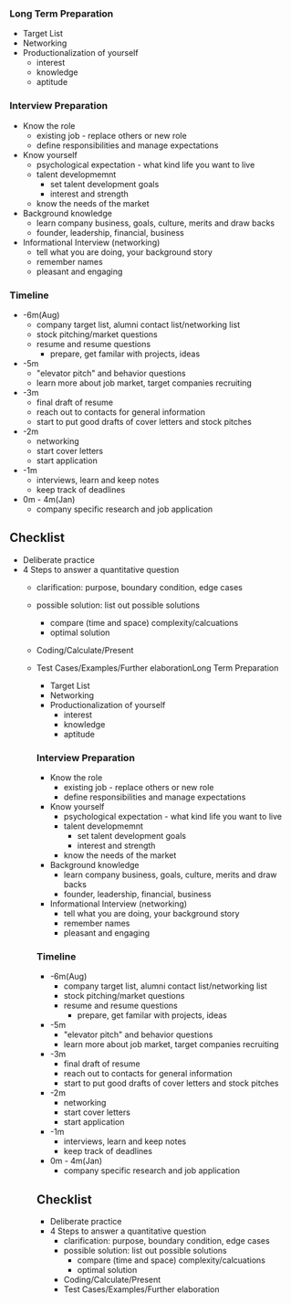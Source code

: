 ### Long Term Preparation

* Target List
* Networking
* Productionalization of yourself
  * interest
  * knowledge
  * aptitude

### Interview Preparation

* Know the role
  * existing job - replace others or new role
  * define responsibilities and manage expectations
* Know yourself
  * psychological expectation - what kind life you want to live
  * talent developmemnt
    * set talent development goals
    * interest and strength
  * know the needs of the market
* Background knowledge
  * learn company business, goals, culture, merits and draw backs
  * founder, leadership, financial, business
* Informational Interview \(networking\)
  * tell what you are doing, your background story
  * remember names
  * pleasant and engaging

### Timeline

* -6m\(Aug\)
  * company target list, alumni contact list/networking list
  * stock pitching/market questions
  * resume and resume questions
    * prepare, get familar with projects, ideas
* -5m
  * "elevator pitch" and behavior questions
  * learn more about job market, target companies recruiting
* -3m
  * final draft of resume
  * reach out to contacts for general information
  * start to put good drafts of cover letters and stock pitches
* -2m
  * networking
  * start cover letters
  * start application
* -1m
  * interviews, learn and keep notes
  * keep track of deadlines
* 0m - 4m\(Jan\)
  * company specific research and job application

## Checklist

* Deliberate practice
* 4 Steps to answer a quantitative question
  * clarification: purpose, boundary condition, edge cases
  * possible solution: list out possible solutions
    * compare \(time and space\) complexity/calcuations
    * optimal solution
  * Coding/Calculate/Present
  * Test Cases/Examples/Further elaborationLong Term Preparation
    * Target List
    * Networking
    * Productionalization of yourself
      * interest
      * knowledge
      * aptitude

    ### Interview Preparation

    * Know the role
      * existing job - replace others or new role
      * define responsibilities and manage expectations
    * Know yourself
      * psychological expectation - what kind life you want to live
      * talent developmemnt
        * set talent development goals
        * interest and strength
      * know the needs of the market
    * Background knowledge
      * learn company business, goals, culture, merits and draw backs
      * founder, leadership, financial, business
    * Informational Interview \(networking\)
      * tell what you are doing, your background story
      * remember names
      * pleasant and engaging

    ### Timeline

    * -6m\(Aug\)
      * company target list, alumni contact list/networking list
      * stock pitching/market questions
      * resume and resume questions
        * prepare, get familar with projects, ideas
    * -5m
      * "elevator pitch" and behavior questions
      * learn more about job market, target companies recruiting
    * -3m
      * final draft of resume
      * reach out to contacts for general information
      * start to put good drafts of cover letters and stock pitches
    * -2m
      * networking
      * start cover letters
      * start application
    * -1m
      * interviews, learn and keep notes
      * keep track of deadlines
    * 0m - 4m\(Jan\)
      * company specific research and job application

    ## Checklist

    * Deliberate practice
    * 4 Steps to answer a quantitative question
      * clarification: purpose, boundary condition, edge cases
      * possible solution: list out possible solutions
        * compare \(time and space\) complexity/calcuations
        * optimal solution
      * Coding/Calculate/Present
      * Test Cases/Examples/Further elaboration



